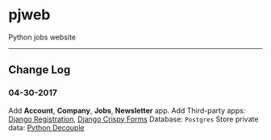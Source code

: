 # pjweb
Python jobs website

---

## Change Log

### 04-30-2017
Add __Account__, __Company__, __Jobs__, __Newsletter__ app.
Add Third-party apps: [Django Registration](https://github.com/macropin/django-registration), [Django Crispy Forms](https://github.com/django-crispy-forms/django-crispy-forms)
Database: `Postgres`
Store private data: [Python Decouple](https://simpleisbetterthancomplex.com/2015/11/26/package-of-the-week-python-decouple.html)
